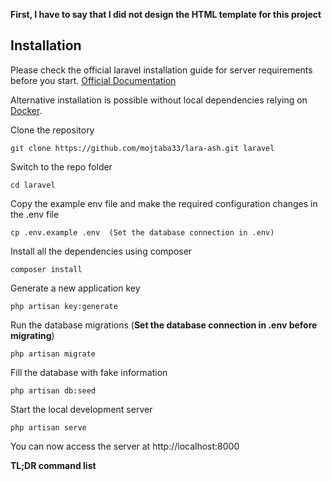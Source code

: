 **First, I have to say that I did not design the HTML template for this project**
## Installation

Please check the official laravel installation guide for server requirements before you start. [Official Documentation](https://laravel.com/docs/5.4/installation#installation)

Alternative installation is possible without local dependencies relying on [Docker](#docker). 

Clone the repository

    git clone https://github.com/mojtaba33/lara-ash.git laravel

Switch to the repo folder

    cd laravel

Copy the example env file and make the required configuration changes in the .env file

    cp .env.example .env  (Set the database connection in .env)


Install all the dependencies using composer

    composer install


Generate a new application key

    php artisan key:generate


Run the database migrations (**Set the database connection in .env before migrating**)

    php artisan migrate

Fill the database with fake information

    php artisan db:seed

Start the local development server

    php artisan serve

You can now access the server at http://localhost:8000

**TL;DR command list**
